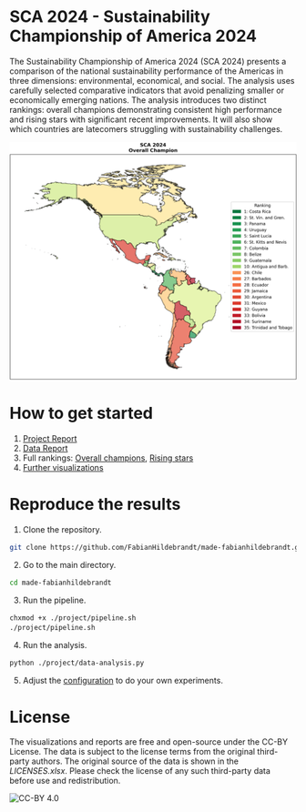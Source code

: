 # SCA 2024 - Sustainability Championship of America 2024

The Sustainability Championship of America 2024 (SCA 2024) presents a comparison of the national sustainability performance of the Americas in three dimensions: environmental, economical, and social. The analysis uses carefully selected comparative indicators that avoid penalizing smaller or economically emerging nations. The analysis introduces two distinct rankings: overall champions demonstrating consistent high performance and rising stars with significant recent improvements. It will also show which countries are latecomers struggling with sustainability challenges.

![Overall champion](./project/figures/Overall%20Champion.png)

# How to get started

1. [Project Report](./project/analysis-report.pdf)
2. [Data Report](./project/data-report.pdf)
3. Full rankings: [Overall champions](./project/data/Overall%20Champion.xlsx), [Rising stars](./project/data/Overall%20Champion.xlsx)
4. [Further visualizations](./project/figures)

# Reproduce the results 

1. Clone the repository.
```bash
git clone https://github.com/FabianHildebrandt/made-fabianhildebrandt.git
```

2. Go to the main directory. 
```bash
cd made-fabianhildebrandt
```

3. Run the pipeline.
```bash
chxmod +x ./project/pipeline.sh
./project/pipeline.sh
```

4. Run the analysis. 
```bash
python ./project/data-analysis.py
```

5. Adjust the [configuration](./project/config.yaml) to do your own experiments. 

# License
The visualizations and reports are free and open-source under the CC-BY License.
The data is subject to the license terms from the original third-party authors. The original source of the data is shown in the *LICENSES.xlsx*. Please check the license of any such third-party data before use and redistribution.

![CC-BY 4.0](https://mirrors.creativecommons.org/presskit/buttons/88x31/png/by.png)